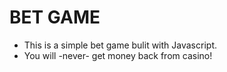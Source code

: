 # BET GAME

- This is a simple bet game bulit with Javascript. 
- You will -never- get money back from casino!